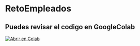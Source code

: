 # RetoEmpleados

## <b> Puedes revisar el codigo en GoogleColab </b>
[![Abrir en Colab](https://colab.research.google.com/assets/colab-badge.svg)](https://colab.research.google.com/github/ADRIANVM117/TEC_MTY_PORTAFOLIO/blob/main/RetoEmpleados/RetoEmpleados.ipynb)
